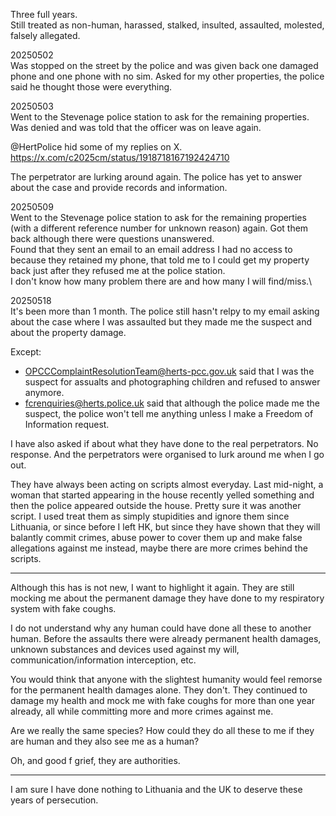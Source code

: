 Three full years.\
Still treated as non-human, harassed, stalked, insulted, assaulted, molested, falsely allegated.

20250502\
Was stopped on the street by the police and was given back one damaged phone and one phone with no sim. Asked for my other properties, the police said he thought those were everything.



20250503\
Went to the Stevenage police station to ask for the remaining properties. Was denied and was told that the officer was on leave again.

@HertPolice hid some of my replies on X.\
https://x.com/c2025cm/status/1918718167192424710

The perpetrator are lurking around again. The police has yet to answer about the case and provide records and information.

20250509\
Went to the Stevenage police station to ask for the remaining properties (with a different reference number for unknown reason) again. Got them back although there were questions unanswered.\
Found that they sent an email to an email address I had no access to because they retained my phone, that told me to I could get my property back just after they refused me at the police station.\
I don't know how many problem there are and how many I will find/miss.\


20250518\
It's been more than 1 month. The police still hasn't relpy to my email asking about the case where I was assaulted but they made me the suspect and about the property damage.

Except:
- OPCCComplaintResolutionTeam@herts-pcc.gov.uk said that I was the suspect for assualts and photographing children and refused to answer anymore.
- fcrenquiries@herts.police.uk said that although the police made me the suspect, the police won't tell me anything unless I make a Freedom of Information request.

I have also asked if about what they have done to the real perpetrators. No response. And the perpetrators were organised to lurk around me when I go out.

They have always been acting on scripts almost everyday. Last mid-night, a woman that started appearing in the house recently yelled something and then the police appeared outside the house. Pretty sure it was another script. I used treat them as simply stupidities and ignore them since Lithuania, or since before I left HK, but since they have shown that they will balantly commit crimes, abuse power to cover them up and make false allegations against me instead, maybe there are more crimes behind the scripts.

---

Although this has is not new, I want to highlight it again. They are still mocking me about the permanent damage they have done to my respiratory system with fake coughs.


I do not understand why any human could have done all these to another human. Before the assaults there were already permanent health damages, unknown substances and devices used against my will, communication/information interception, etc.

You would think that anyone with the slightest humanity would feel remorse for the permanent health damages alone. They don't. They continued to damage my health and mock me with fake coughs for more than one year already, all while committing more and more crimes against me.

Are we really the same species? How could they do all these to me if they are human and they also see me as a human?

Oh, and good f grief, they are authorities.

---

I am sure I have done nothing to Lithuania and the UK to deserve these years of persecution.
